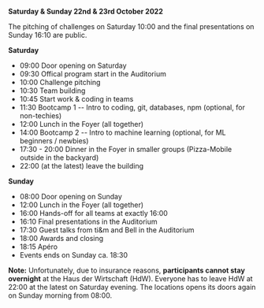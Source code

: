 **Saturday & Sunday 22nd & 23rd October 2022**

The pitching of challenges on Saturday 10:00 and the final presentations on Sunday 16:10 are public.

**Saturday**

* 09:00 Door opening on Saturday
* 09:30 Offical program start in the Auditorium
* 10:00 Challenge pitching
* 10:30 Team building
* 10:45 Start work & coding in teams
* 11:30 Bootcamp 1 -- Intro to coding, git, databases, npm (optional, for non-techies)
* 12:00 Lunch in the Foyer (all together)
* 14:00 Bootcamp 2 -- Intro to machine learning (optional, for ML beginners / newbies)
* 17:30 - 20:00  Dinner in the Foyer in smaller groups (Pizza-Mobile outside in the backyard)
* 22:00 (at the latest) leave the building

**Sunday**

* 08:00 Door opening on Sunday
* 12:00 Lunch in the Foyer (all together)
* 16:00 Hands-off for all teams at exactly 16:00
* 16:10 Final presentations in the Auditorium
* 17:30 Guest talks from ti&m and Bell in the Auditorium
* 18:00 Awards and closing
* 18:15 Apéro
* Events ends on Sunday ca. 18:30


**Note:** Unfortunately, due to insurance reasons, __participants cannot stay overnight__ at the Haus der Wirtschaft (HdW). Everyone has to leave HdW at 22:00 at the latest on Saturday evening. The locations opens its doors again on Sunday morning from 08:00.
